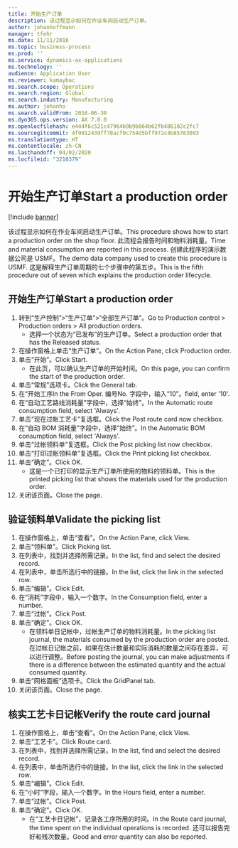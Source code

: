 ```yaml
---
title: 开始生产订单
description: 该过程显示如何在作业车间启动生产订单。
author: johanhoffmann
manager: tfehr
ms.date: 11/11/2016
ms.topic: business-process
ms.prod: ''
ms.service: dynamics-ax-applications
ms.technology: ''
audience: Application User
ms.reviewer: kamaybac
ms.search.scope: Operations
ms.search.region: Global
ms.search.industry: Manufacturing
ms.author: johanho
ms.search.validFrom: 2016-06-30
ms.dyn365.ops.version: AX 7.0.0
ms.openlocfilehash: e444f6c521c47964b9b9b864b62fb486102c2fc7
ms.sourcegitcommit: 4f9912439ff78acf0c754d5bff972c4b85763093
ms.translationtype: HT
ms.contentlocale: zh-CN
ms.lasthandoff: 04/02/2020
ms.locfileid: "3210379"
---
```

# <a name="start-a-production-order"></a><span data-ttu-id="01dbc-103">开始生产订单</span><span class="sxs-lookup"><span data-stu-id="01dbc-103">Start a production order</span></span>

[!include [banner](../../includes/banner.md)]

<span data-ttu-id="01dbc-104">该过程显示如何在作业车间启动生产订单。</span><span class="sxs-lookup"><span data-stu-id="01dbc-104">This procedure shows how to start a production order on the shop floor.</span></span> <span data-ttu-id="01dbc-105">此流程会报告时间和物料消耗量。</span><span class="sxs-lookup"><span data-stu-id="01dbc-105">Time and material consumption are reported in this process.</span></span> <span data-ttu-id="01dbc-106">创建此程序的演示数据公司是 USMF。</span><span class="sxs-lookup"><span data-stu-id="01dbc-106">The demo data company used to create this procedure is USMF.</span></span> <span data-ttu-id="01dbc-107">这是解释生产订单周期的七个步骤中的第五步。</span><span class="sxs-lookup"><span data-stu-id="01dbc-107">This is the fifth procedure out of seven which explains the production order lifecycle.</span></span>


## <a name="start-a-production-order"></a><span data-ttu-id="01dbc-108">开始生产订单</span><span class="sxs-lookup"><span data-stu-id="01dbc-108">Start a production order</span></span>
1. <span data-ttu-id="01dbc-109">转到“生产控制”>“生产订单”>“全部生产订单”。</span><span class="sxs-lookup"><span data-stu-id="01dbc-109">Go to Production control > Production orders > All production orders.</span></span>
    * <span data-ttu-id="01dbc-110">选择一个状态为“已发布”的生产订单。</span><span class="sxs-lookup"><span data-stu-id="01dbc-110">Select a production order that has the Released status.</span></span>  
2. <span data-ttu-id="01dbc-111">在操作窗格上单击“生产订单”。</span><span class="sxs-lookup"><span data-stu-id="01dbc-111">On the Action Pane, click Production order.</span></span>
3. <span data-ttu-id="01dbc-112">单击“开始”。</span><span class="sxs-lookup"><span data-stu-id="01dbc-112">Click Start.</span></span>
    * <span data-ttu-id="01dbc-113">在此页，可以确认生产订单的开始时间。</span><span class="sxs-lookup"><span data-stu-id="01dbc-113">On this page, you can confirm the start of the production order.</span></span>  
4. <span data-ttu-id="01dbc-114">单击“常规”选项卡。</span><span class="sxs-lookup"><span data-stu-id="01dbc-114">Click the General tab.</span></span>
5. <span data-ttu-id="01dbc-115">在“开始工序</span><span class="sxs-lookup"><span data-stu-id="01dbc-115">In the From Oper.</span></span> <span data-ttu-id="01dbc-116">编号</span><span class="sxs-lookup"><span data-stu-id="01dbc-116">No.</span></span> <span data-ttu-id="01dbc-117">字段中，输入“10”。</span><span class="sxs-lookup"><span data-stu-id="01dbc-117">field, enter '10'.</span></span>
6. <span data-ttu-id="01dbc-118">在“自动工艺路线消耗量”字段中，选择“始终”。</span><span class="sxs-lookup"><span data-stu-id="01dbc-118">In the Automatic route consumption field, select 'Always'.</span></span>
7. <span data-ttu-id="01dbc-119">单击“现在过帐工艺卡”复选框。</span><span class="sxs-lookup"><span data-stu-id="01dbc-119">Click the Post route card now checkbox.</span></span>
8. <span data-ttu-id="01dbc-120">在“自动 BOM 消耗量”字段中，选择“始终”。</span><span class="sxs-lookup"><span data-stu-id="01dbc-120">In the Automatic BOM consumption field, select 'Always'.</span></span>
9. <span data-ttu-id="01dbc-121">单击“过帐领料单”复选框。</span><span class="sxs-lookup"><span data-stu-id="01dbc-121">Click the Post picking list now checkbox.</span></span>
10. <span data-ttu-id="01dbc-122">单击“打印过帐领料单”复选框。</span><span class="sxs-lookup"><span data-stu-id="01dbc-122">Click the Print picking list checkbox.</span></span>
11. <span data-ttu-id="01dbc-123">单击“确定”。</span><span class="sxs-lookup"><span data-stu-id="01dbc-123">Click OK.</span></span>
    * <span data-ttu-id="01dbc-124">这是一个已打印的显示生产订单所使用的物料的领料单。</span><span class="sxs-lookup"><span data-stu-id="01dbc-124">This is the printed picking list that shows the materials used for the production order.</span></span>  
12. <span data-ttu-id="01dbc-125">关闭该页面。</span><span class="sxs-lookup"><span data-stu-id="01dbc-125">Close the page.</span></span>

## <a name="validate-the-picking-list"></a><span data-ttu-id="01dbc-126">验证领料单</span><span class="sxs-lookup"><span data-stu-id="01dbc-126">Validate the picking list</span></span>
1. <span data-ttu-id="01dbc-127">在操作窗格上，单击“查看”。</span><span class="sxs-lookup"><span data-stu-id="01dbc-127">On the Action Pane, click View.</span></span>
2. <span data-ttu-id="01dbc-128">单击“领料单”。</span><span class="sxs-lookup"><span data-stu-id="01dbc-128">Click Picking list.</span></span>
3. <span data-ttu-id="01dbc-129">在列表中，找到并选择所需记录。</span><span class="sxs-lookup"><span data-stu-id="01dbc-129">In the list, find and select the desired record.</span></span>
4. <span data-ttu-id="01dbc-130">在列表中，单击所选行中的链接。</span><span class="sxs-lookup"><span data-stu-id="01dbc-130">In the list, click the link in the selected row.</span></span>
5. <span data-ttu-id="01dbc-131">单击“编辑”。</span><span class="sxs-lookup"><span data-stu-id="01dbc-131">Click Edit.</span></span>
6. <span data-ttu-id="01dbc-132">在“消耗”字段中，输入一个数字。</span><span class="sxs-lookup"><span data-stu-id="01dbc-132">In the Consumption field, enter a number.</span></span>
7. <span data-ttu-id="01dbc-133">单击“过帐”。</span><span class="sxs-lookup"><span data-stu-id="01dbc-133">Click Post.</span></span>
8. <span data-ttu-id="01dbc-134">单击“确定”。</span><span class="sxs-lookup"><span data-stu-id="01dbc-134">Click OK.</span></span>
    * <span data-ttu-id="01dbc-135">在领料单日记帐中，过帐生产订单的物料消耗量。</span><span class="sxs-lookup"><span data-stu-id="01dbc-135">In the picking list journal, the materials consumed by the production order are posted.</span></span> <span data-ttu-id="01dbc-136">在过帐日记帐之前，如果在估计数量和实际消耗的数量之间存在差异，可以进行调整。</span><span class="sxs-lookup"><span data-stu-id="01dbc-136">Before posting the journal, you can make adjustments if there is a difference between the estimated quantity and the actual consumed quantity.</span></span>  
9. <span data-ttu-id="01dbc-137">单击“网格面板”选项卡。</span><span class="sxs-lookup"><span data-stu-id="01dbc-137">Click the GridPanel tab.</span></span>
10. <span data-ttu-id="01dbc-138">关闭该页面。</span><span class="sxs-lookup"><span data-stu-id="01dbc-138">Close the page.</span></span>

## <a name="verify-the-route-card-journal"></a><span data-ttu-id="01dbc-139">核实工艺卡日记帐</span><span class="sxs-lookup"><span data-stu-id="01dbc-139">Verify the route card journal</span></span>
1. <span data-ttu-id="01dbc-140">在操作窗格上，单击“查看”。</span><span class="sxs-lookup"><span data-stu-id="01dbc-140">On the Action Pane, click View.</span></span>
2. <span data-ttu-id="01dbc-141">单击“工艺卡”。</span><span class="sxs-lookup"><span data-stu-id="01dbc-141">Click Route card.</span></span>
3. <span data-ttu-id="01dbc-142">在列表中，找到并选择所需记录。</span><span class="sxs-lookup"><span data-stu-id="01dbc-142">In the list, find and select the desired record.</span></span>
4. <span data-ttu-id="01dbc-143">在列表中，单击所选行中的链接。</span><span class="sxs-lookup"><span data-stu-id="01dbc-143">In the list, click the link in the selected row.</span></span>
5. <span data-ttu-id="01dbc-144">单击“编辑”。</span><span class="sxs-lookup"><span data-stu-id="01dbc-144">Click Edit.</span></span>
6. <span data-ttu-id="01dbc-145">在“小时”字段，输入一个数字。</span><span class="sxs-lookup"><span data-stu-id="01dbc-145">In the Hours field, enter a number.</span></span>
7. <span data-ttu-id="01dbc-146">单击“过帐”。</span><span class="sxs-lookup"><span data-stu-id="01dbc-146">Click Post.</span></span>
8. <span data-ttu-id="01dbc-147">单击“确定”。</span><span class="sxs-lookup"><span data-stu-id="01dbc-147">Click OK.</span></span>
    * <span data-ttu-id="01dbc-148">在“工艺卡日记帐”，记录各工序所用的时间。</span><span class="sxs-lookup"><span data-stu-id="01dbc-148">In the Route card journal, the time spent on the individual operations is recorded.</span></span> <span data-ttu-id="01dbc-149">还可以报告完好和残次数量。</span><span class="sxs-lookup"><span data-stu-id="01dbc-149">Good and error quantity can also be reported.</span></span>  
